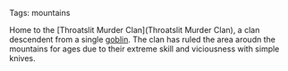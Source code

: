 Tags: mountains

Home to the [Throatslit Murder Clan](Throatslit Murder Clan), a clan descendent from a single [goblin](Goblins). The clan has ruled the area aroudn the mountains for ages due to their extreme skill and viciousness with simple knives.